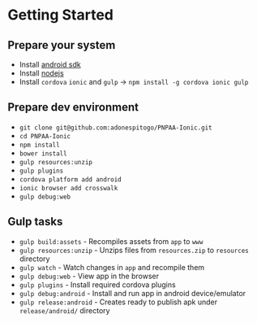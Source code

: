 Getting Started
===============

Prepare your system
--------------
 - Install [android sdk](https://developer.android.com/sdk/installing/index.html)
 - Install [nodejs](https://nodejs.org/download/)
 - Install `cordova` `ionic` and `gulp` -> `npm install -g cordova ionic gulp`

Prepare dev environment
------------------------------
 - `git clone git@github.com:adonespitogo/PNPAA-Ionic.git`
 - `cd PNPAA-Ionic`
 - `npm install`
 - `bower install`
 - `gulp resources:unzip`
 - `gulp plugins`
 - `cordova platform add android`
 - `ionic browser add crosswalk`
 - `gulp debug:web`

Gulp tasks
-----------
 - `gulp build:assets` - Recompiles assets from `app` to `www`
 - `gulp resources:unzip` - Unzips files from `resources.zip` to `resources` directory
 - `gulp watch` - Watch changes in `app` and recompile them
 - `gulp debug:web` - View app in the browser
 - `gulp plugins` - Install required cordova plugins
 - `gulp debug:android` - Install and run app in android device/emulator
 - `gulp release:android` - Creates ready to publish apk under `release/android/` directory
